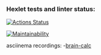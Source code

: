 ### Hexlet tests and linter status:
[![Actions Status](https://github.com/pokanonamee/php-project-45/actions/workflows/hexlet-check.yml/badge.svg)](https://github.com/pokanonamee/php-project-45/actions)

[![Maintainability](https://api.codeclimate.com/v1/badges/e22b5f35eab3cec27eb7/maintainability)](https://codeclimate.com/github/pokanonamee/php-project-45/maintainability)


asciinema recordings:
-[brain-calc](https://asciinema.org/a/FkahFN4k3TJfdMzrr3V8QMulR)

